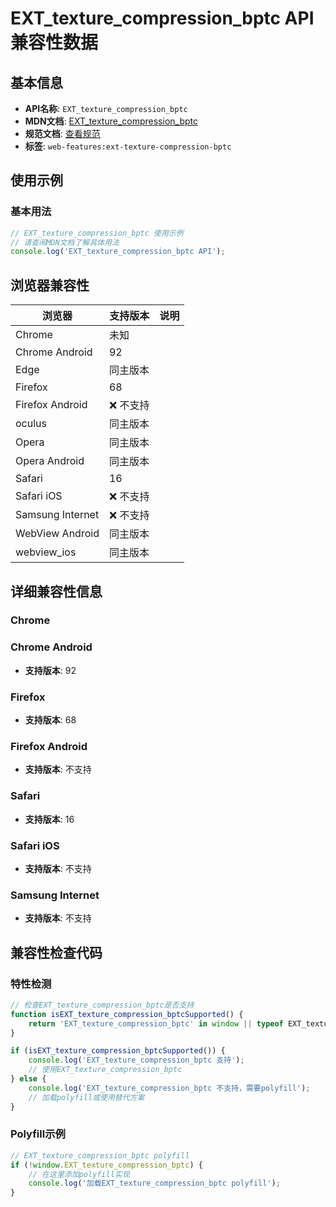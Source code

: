 # EXT_texture_compression_bptc API 兼容性数据

## 基本信息

- **API名称**: `EXT_texture_compression_bptc`
- **MDN文档**: [EXT_texture_compression_bptc](https://developer.mozilla.org/docs/Web/API/EXT_texture_compression_bptc)
- **规范文档**: [查看规范](https://registry.khronos.org/webgl/extensions/EXT_texture_compression_bptc/)
- **标签**: `web-features:ext-texture-compression-bptc`

## 使用示例

### 基本用法

```javascript
// EXT_texture_compression_bptc 使用示例
// 请查阅MDN文档了解具体用法
console.log('EXT_texture_compression_bptc API');
```

## 浏览器兼容性

| 浏览器 | 支持版本 | 说明 |
|--------|----------|------|
| Chrome | 未知 |  |
| Chrome Android | 92 |  |
| Edge | 同主版本 |  |
| Firefox | 68 |  |
| Firefox Android | ❌ 不支持 |  |
| oculus | 同主版本 |  |
| Opera | 同主版本 |  |
| Opera Android | 同主版本 |  |
| Safari | 16 |  |
| Safari iOS | ❌ 不支持 |  |
| Samsung Internet | ❌ 不支持 |  |
| WebView Android | 同主版本 |  |
| webview_ios | 同主版本 |  |

## 详细兼容性信息

### Chrome


### Chrome Android

- **支持版本**: 92

### Firefox

- **支持版本**: 68

### Firefox Android

- **支持版本**: 不支持

### Safari

- **支持版本**: 16

### Safari iOS

- **支持版本**: 不支持

### Samsung Internet

- **支持版本**: 不支持

## 兼容性检查代码

### 特性检测

```javascript
// 检查EXT_texture_compression_bptc是否支持
function isEXT_texture_compression_bptcSupported() {
    return 'EXT_texture_compression_bptc' in window || typeof EXT_texture_compression_bptc !== 'undefined';
}

if (isEXT_texture_compression_bptcSupported()) {
    console.log('EXT_texture_compression_bptc 支持');
    // 使用EXT_texture_compression_bptc
} else {
    console.log('EXT_texture_compression_bptc 不支持，需要polyfill');
    // 加载polyfill或使用替代方案
}
```

### Polyfill示例

```javascript
// EXT_texture_compression_bptc polyfill
if (!window.EXT_texture_compression_bptc) {
    // 在这里添加polyfill实现
    console.log('加载EXT_texture_compression_bptc polyfill');
}
```

